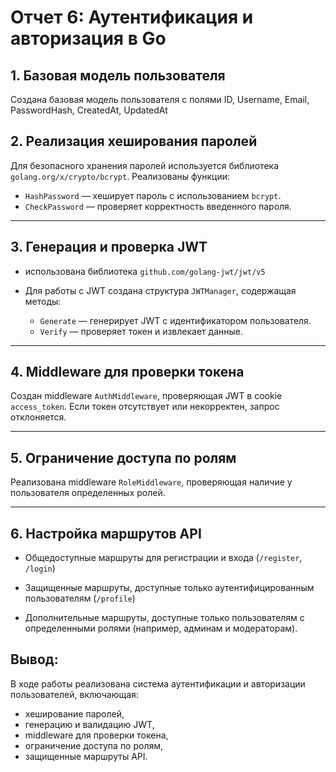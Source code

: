 # Отчет 6: Аутентификация и авторизация в Go

## 1. Базовая модель пользователя

Создана базовая модель пользователя с полями ID, Username, Email, PasswordHash, CreatedAt, UpdatedAt

## 2. Реализация хеширования паролей

Для безопасного хранения паролей используется библиотека `golang.org/x/crypto/bcrypt`. Реализованы функции:

- `HashPassword` — хеширует пароль с использованием `bcrypt`.
- `CheckPassword` — проверяет корректность введенного пароля.

---

## 3. Генерация и проверка JWT

- использована библиотека `github.com/golang-jwt/jwt/v5`

- Для работы с JWT создана структура `JWTManager`, содержащая методы:

  - `Generate` — генерирует JWT с идентификатором пользователя.
  - `Verify` — проверяет токен и извлекает данные.

---

## 4. Middleware для проверки токена

Создан middleware `AuthMiddleware`, проверяющая JWT в cookie `access_token`.
Если токен отсутствует или некорректен, запрос отклоняется.

---

## 5. Ограничение доступа по ролям

Реализована middleware `RoleMiddleware`, проверяющая наличие у пользователя определенных ролей.

---

## 6. Настройка маршрутов API

- Общедоступные маршруты для регистрации и входа (`/register`, `/login`)
- Защищенные маршруты, доступные только аутентифицированным пользователям (`/profile`)

- Дополнительные маршруты, доступные только пользователям с определенными ролями (например, админам и модераторам).

## **Вывод:**

В ходе работы реализована система аутентификации и авторизации пользователей, включающая:

- хеширование паролей,
- генерацию и валидацию JWT,
- middleware для проверки токена,
- ограничение доступа по ролям,
- защищенные маршруты API.
